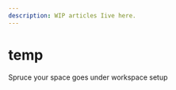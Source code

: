 ```yaml
---
description: WIP articles Iive here.
---
```


# temp

Spruce your space goes under workspace setup

